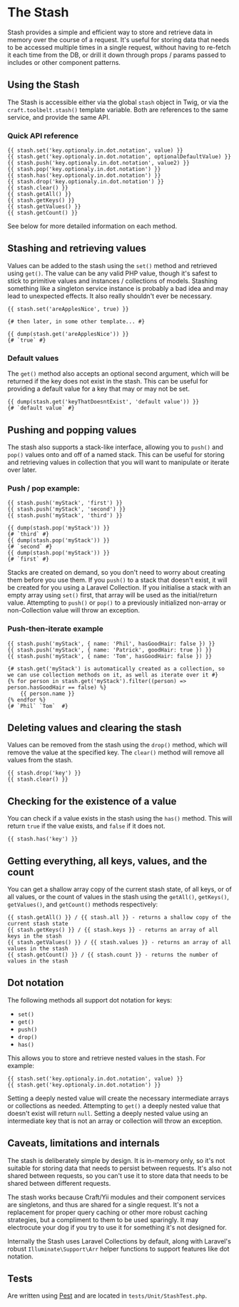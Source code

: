 # The Stash

Stash provides a simple and efficient way to store and retrieve data in memory over the course of a request. It's useful for storing data that needs to be accessed multiple times in a single request, without having to re-fetch it each time from the DB, or drill it down through props / params passed to includes or other component patterns.

## Using the Stash

The Stash is accessible either via the global `stash` object in Twig, or via the `craft.toolbelt.stash()` template variable. Both are references to the same service, and provide the same API.

### Quick API reference

```twig
{{ stash.set('key.optionaly.in.dot.notation', value) }}
{{ stash.get('key.optionaly.in.dot.notation', optionalDefaultValue) }}
{{ stash.push('key.optionaly.in.dot.notation', value2) }}
{{ stash.pop('key.optionaly.in.dot.notation') }}
{{ stash.has('key.optionaly.in.dot.notation') }}
{{ stash.drop('key.optionaly.in.dot.notation') }}
{{ stash.clear() }}
{{ stash.getAll() }}
{{ stash.getKeys() }}
{{ stash.getValues() }}
{{ stash.getCount() }}
```

See below for more detailed information on each method.


## Stashing and retrieving values

Values can be added to the stash using the `set()` method and retrieved using `get()`. The value can be any valid PHP value, though it's safest to stick to primitive values and instances / collections of models. Stashing something like a singleton service instance is probably a bad idea and may lead to unexpected effects. It also really shouldn't ever be necessary.

```twig
{{ stash.set('areApplesNice', true) }} 

{# then later, in some other template... #}

{{ dump(stash.get('areApplesNice')) }}
{# `true` #}
```

### Default values

The `get()` method also accepts an optional second argument, which will be returned if the key does not exist in the stash. This can be useful for providing a default value for a key that may or may not be set.

```twig
{{ dump(stash.get('keyThatDoesntExist', 'default value')) }}
{# `default value` #}
```


## Pushing and popping values

The stash also supports a stack-like interface, allowing you to `push()` and `pop()` values onto and off of a named stack. This can be useful for storing and retrieving values in collection that you will want to manipulate or iterate over later.

### Push / pop example:

```twig
{{ stash.push('myStack', 'first') }}
{{ stash.push('myStack', 'second') }}
{{ stash.push('myStack', 'third') }}

{{ dump(stash.pop('myStack')) }}
{# `third` #}
{{ dump(stash.pop('myStack')) }}
{# `second` #}
{{ dump(stash.pop('myStack')) }}
{# `first` #}
```
Stacks are created on demand, so you don't need to worry about creating them before you use them. If you `push()` to a stack that doesn't exist, it will be created for you using a Laravel Collection. If you initialise a stack with an empty array using `set()` first, that array will be used as the initial/return value. Attempting to `push()` or `pop()` to a previously initialized non-array or non-Collection value will throw an exception.

### Push-then-iterate example

```twig
{{ stash.push('myStack', { name: 'Phil', hasGoodHair: false }) }}
{{ stash.push('myStack', { name: 'Patrick', goodHair: true }) }}
{{ stash.push('myStack', { name: 'Tom', hasGoodHair: false }) }}

{# stash.get('myStack') is automatically created as a collection, so we can use collection methods on it, as well as iterate over it #}
{% for person in stash.get('myStack').filter((person) => person.hasGoodHair == false) %}
    {{ person.name }}
{% endfor %}
{# `Phil` `Tom`  #}
```



## Deleting values and clearing the stash

Values can be removed from the stash using the `drop()` method, which will remove the value at the specified key. The `clear()` method will remove all values from the stash.

```twig
{{ stash.drop('key') }}
{{ stash.clear() }}
```


## Checking for the existence of a value

You can check if a value exists in the stash using the `has()` method. This will return `true` if the value exists, and `false` if it does not.

```twig
{{ stash.has('key') }}
```

## Getting everything, all keys, values, and the count

You can get a shallow array copy of the current stash state, of all keys, or of all values, or the count of values in the stash using the `getAll()`,  `getKeys()`, `getValues()`, and `getCount()` methods respectively:

```twig
{{ stash.getAll() }} / {{ stash.all }} - returns a shallow copy of the current stash state
{{ stash.getKeys() }} / {{ stash.keys }} - returns an array of all keys in the stash
{{ stash.getValues() }} / {{ stash.values }} - returns an array of all values in the stash
{{ stash.getCount() }} / {{ stash.count }} - returns the number of values in the stash
```


## Dot notation

The following methods all support dot notation for keys: 

- `set()` 
- `get()`
- `push()`
- `drop()`
- `has()`

This allows you to store and retrieve nested values in the stash. For example:

```twig
{{ stash.set('key.optionaly.in.dot.notation', value) }}
{{ stash.get('key.optionaly.in.dot.notation') }}
```

Setting a deeply nested value will create the necessary intermediate arrays or collections as needed. Attempting to `get()` a deeply nested value that doesn't exist will return `null`. Setting a deeply nested value using an intermediate key that is not an array or collection will throw an exception.

## Caveats, limitations and internals

The stash is deliberately simple by design. It is in-memory only, so it's not suitable for storing data that needs to persist between requests. It's also not shared between requests, so you can't use it to store data that needs to be shared between different requests. 

The stash works because Craft/Yii modules and their component services are singletons, and thus are shared for a single request. It's not a replacement for proper query caching or other more robust caching strategies, but a compliment to them to be used sparingly. It may electrocute your dog if you try to use it for something it's not designed for.

Internally the Stash uses Laravel Collections by default, along with Laravel's robust `Illuminate\Support\Arr` helper functions to support features like dot notation.

## Tests

Are written using [Pest](https://pestphp.com/) and are located in `tests/Unit/StashTest.php`.

